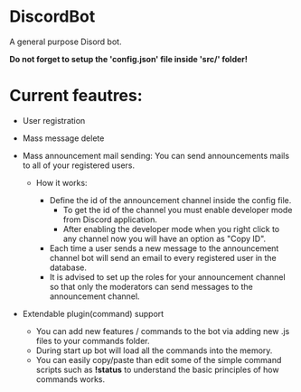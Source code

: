# DiscordBot
A general purpose Disord bot.

<strong> Do not forget to setup the 'config.json' file inside 'src/' folder! </strong>

# Current feautres:



  * User registration
  * Mass message delete
  * Mass announcement mail sending: You can send announcements mails to all of your registered users.
  
    * How it works:
      - Define the id of the announcement channel inside the config file.
        + To get the id of the channel you must enable developer mode from Discord application. 
        + After enabling the developer mode when you right click to any channel now you will have an option as "Copy ID".
      - Each time a user sends a new message to the announcement channel bot will send an email to every registered user in the database.
      
      * It is advised to set up the roles for your announcement channel so that only the moderators can send messages to the announcement channel.
  * Extendable plugin(command) support
    - You can add new features / commands to the bot via adding new .js files to your commands folder.
    - During start up bot will load all the commands into the memory.
    - You can easily copy/paste than edit some of the simple command scripts such as <strong>!status</strong> to understand the basic principles of how commands works.
    
